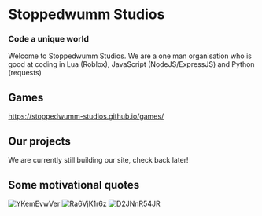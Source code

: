 # Stoppedwumm Studios
### Code a unique world
Welcome to Stoppedwumm Studios. We are a one man organisation who is good at coding in Lua (Roblox), JavaScript (NodeJS/ExpressJS) and Python (requests)

## Games
<https://stoppedwumm-studios.github.io/games/>

## Our projects
We are currently still building our site, check back later!

## Some motivational quotes
![YKemEvwVer](https://github.com/Stoppedwumm-Studios/stoppedwumm-studios.github.io/assets/129097720/d108477e-9fbb-4af8-91cf-295a09458c52)
![Ra6VjK1r6z](https://github.com/Stoppedwumm-Studios/stoppedwumm-studios.github.io/assets/129097720/33113a5d-250b-43f4-9d00-5d0eeb832bd8)
![D2JNnR54JR](https://github.com/Stoppedwumm-Studios/stoppedwumm-studios.github.io/assets/129097720/2a3f6b41-405d-4834-9051-a213ae12a856)
